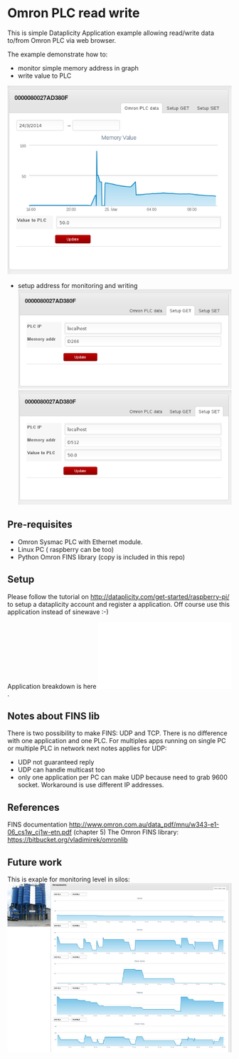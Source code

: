 Omron PLC read write
====================

This is simple Dataplicity Application example allowing read/write data to/from Omron PLC via web browser.

The example demonstrate how to:
- monitor simple memory address in graph
- write value to PLC

![1](images/omronDemo/GUI_Data.png)
- setup address for monitoring and writing
![1](images/omronDemo/GUI_SetupGet.png)
![1](images/omronDemo/GUI_SetupSet.png)


Pre-requisites
--------------
- Omron Sysmac PLC with Ethernet module.
- Linux PC ( raspberry can be too)
- Python Omron FINS library (copy is included in this repo)

Setup
------
Please follow the tutorial on http://dataplicity.com/get-started/raspberry-pi/ to setup a dataplicity account and register a application. 
Off course use this application instead of sinewave :-)

Application breakdown is here ![here](omronDemo.pdf?raw=true).

Notes about FINS lib
--------------------
There is two possibility to make FINS: UDP and TCP. There is no difference with one application and one PLC. For multiples apps running on single PC or multiple PLC in network next notes applies for UDP:
- UDP not guaranteed reply
- UDP can handle multicast too
- only one application per PC can make UDP because need to grab 9600 socket. Workaround is use different IP addresses.

References
----------
FINS documentation http://www.omron.com.au/data_pdf/mnu/w343-e1-06_cs1w_cj1w-etn.pdf (chapter 5)
The Omron FINS library: https://bitbucket.org/vladimirek/omronlib

Future work
-----------
This is exaple for monitoring level in silos:
![1](images/omronDemo/GUI_Multiple.jpeg)

